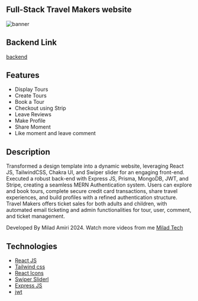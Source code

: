 
## Full-Stack Travel Makers website 

<img src="./public/travelMakers.png" alt="banner"/>

## Backend Link
[backend](https://github.com/DigitalGenius-ui/travel-maker-server)

## Features

- Display Tours
- Create Tours
- Book a Tour
- Checkout using Strip
- Leave Reviews
- Make Profile
- Share Moment
- Like moment and leave comment

## Description

Transformed a design template into a dynamic website, leveraging React JS, 
TailwindCSS, Chakra UI, and Swiper slider for an engaging front-end. Executed a robust
back-end with Express JS, Prisma, MongoDB, JWT, and Stripe, creating a seamless MERN
Authentication system. Users can explore and book tours, complete secure credit card
transactions, share travel experiences, and build profiles with a refined authentication
structure. Travel Makers offers ticket sales for both adults and children, with automated
email ticketing and admin functionalities for tour, user, comment, and ticket management.

Developed By Milad Amiri 2024.
Watch more videos from me [Milad Tech](https://www.youtube.com/@miladtech)

## Technologies 

- [React JS](https://reactjs.org/docs/getting-started.html)
- [Tailwind css](https://tailwindcss.com/)
- [React Icons](https://react-icons.github.io/react-icons/)
- [Swiper Sliderl](https://swiperjs.com/swiper-api#thumbs)
- [Express JS](https://expressjs.com/)
- [jwt](https://jwt.io/)
